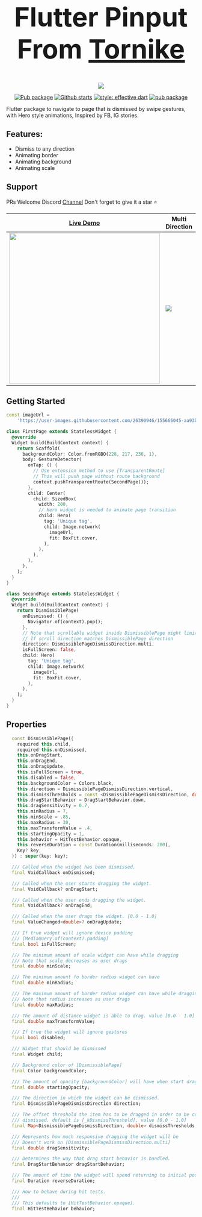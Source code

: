 


<div align="center">
  <h1 align="center" style="font-size: 70px;">Flutter Pinput From <a href="https://www.linkedin.com/in/thornike/" target="_blank">Tornike</a> </h1>

<a href="https://www.buymeacoffee.com/fman" target="_blank"><img src="https://img.buymeacoffee.com/button-api/?text=Thank me with a coffee&emoji=&slug=fman&button_colour=40DCA5&font_colour=ffffff&font_family=Poppins&outline_colour=000000&coffee_colour=FFDD00"></a>
  
[![Pub package](https://img.shields.io/pub/v/dismissible_page.svg)](https://pub.dev/packages/dismissible_page)
[![Github starts](https://img.shields.io/github/stars/tkko/flutter_dismissible_page.svg?style=flat&logo=github&colorB=deeppink&label=stars)](https://github.com/tkko/flutter_dismissible_page)
[![style: effective dart](https://img.shields.io/badge/style-effective_dart-40c4ff.svg)](https://github.com/tenhobi/effective_dart)
[![pub package](https://img.shields.io/badge/license-MIT-purple.svg)](https://opensource.org/licenses/MIT)

</div>

Flutter package to navigate to page that is dismissed by swipe gestures, with Hero style animations, Inspired by FB, IG stories.


## Features:
-    Dismiss to any direction
-    Animating border
-    Animating background
-    Animating scale


## Support
PRs Welcome
Discord [Channel](https://rebrand.ly/qwc3s0d)
Don't forget to give it a star ⭐

| [Live Demo](https://rebrand.ly/gw8nktq) | Multi Direction | Vertical |
|--|--|--|
| <a href="https://rebrand.ly/gw8nktq"><img width="400" src="https://user-images.githubusercontent.com/26390946/156333539-29aefaf2-5f42-4414-8d8c-1ecbae40c377.png" /><a/> | <img src="https://user-images.githubusercontent.com/26390946/156391454-a78e8a69-53dd-45f1-9fad-6724343bfe13.gif" /> | <img src="https://user-images.githubusercontent.com/26390946/156391449-a9235d05-bc87-4f51-8a5d-50c44fd0c582.gif"/> |




## Getting Started
```dart
const imageUrl =
    'https://user-images.githubusercontent.com/26390946/155666045-aa93bf48-f8e7-407c-bb19-bc247d9e12bd.png';

class FirstPage extends StatelessWidget {
  @override
  Widget build(BuildContext context) {
    return Scaffold(
      backgroundColor: Color.fromRGBO(228, 217, 236, 1),
      body: GestureDetector(
        onTap: () {
          // Use extension method to use [TransparentRoute]
          // This will push page without route background
          context.pushTransparentRoute(SecondPage());
        },
        child: Center(
          child: SizedBox(
            width: 200,
            // Hero widget is needed to animate page transition
            child: Hero(
              tag: 'Unique tag',
              child: Image.network(
                imageUrl,
                fit: BoxFit.cover,
              ),
            ),
          ),
        ),
      ),
    );
  }
}

class SecondPage extends StatelessWidget {
  @override
  Widget build(BuildContext context) {
    return DismissiblePage(
      onDismissed: () {
        Navigator.of(context).pop();
      },
      // Note that scrollable widget inside DismissiblePage might limit the functionality
      // If scroll direction matches DismissiblePage direction
      direction: DismissiblePageDismissDirection.multi,
      isFullScreen: false,
      child: Hero(
        tag: 'Unique tag',
        child: Image.network(
          imageUrl,
          fit: BoxFit.cover,
        ),
      ),
    );
  }
}
```
  
## Properties  

``` dart
  const DismissiblePage({
    required this.child,
    required this.onDismissed,
    this.onDragStart,
    this.onDragEnd,
    this.onDragUpdate,
    this.isFullScreen = true,
    this.disabled = false,
    this.backgroundColor = Colors.black,
    this.direction = DismissiblePageDismissDirection.vertical,
    this.dismissThresholds = const <DismissiblePageDismissDirection, double>{},
    this.dragStartBehavior = DragStartBehavior.down,
    this.dragSensitivity = 0.7,
    this.minRadius = 7,
    this.minScale = .85,
    this.maxRadius = 30,
    this.maxTransformValue = .4,
    this.startingOpacity = 1,
    this.behavior = HitTestBehavior.opaque,
    this.reverseDuration = const Duration(milliseconds: 200),
    Key? key,
  }) : super(key: key);

  /// Called when the widget has been dismissed.
  final VoidCallback onDismissed;

  /// Called when the user starts dragging the widget.
  final VoidCallback? onDragStart;

  /// Called when the user ends dragging the widget.
  final VoidCallback? onDragEnd;

  /// Called when the user drags the widget. [0.0 - 1.0]
  final ValueChanged<double>? onDragUpdate;

  /// If true widget will ignore device padding
  /// [MediaQuery.of(context).padding]
  final bool isFullScreen;

  /// The minimum amount of scale widget can have while dragging
  /// Note that scale decreases as user drags
  final double minScale;

  /// The minimum amount fo border radius widget can have
  final double minRadius;

  /// The maximum amount of border radius widget can have while dragging
  /// Note that radius increases as user drags
  final double maxRadius;

  /// The amount of distance widget is able to drag. value [0.0 - 1.0]
  final double maxTransformValue;

  /// If true the widget will ignore gestures
  final bool disabled;

  /// Widget that should be dismissed
  final Widget child;

  /// Background color of [DismissiblePage]
  final Color backgroundColor;

  /// The amount of opacity [backgroundColor] will have when start dragging the widget.
  final double startingOpacity;

  /// The direction in which the widget can be dismissed.
  final DismissiblePageDismissDirection direction;

  /// The offset threshold the item has to be dragged in order to be considered
  /// dismissed. default is [_kDismissThreshold], value [0.0 - 1.0]
  final Map<DismissiblePageDismissDirection, double> dismissThresholds;

  /// Represents how much responsive dragging the widget will be
  /// Doesn't work on [DismissiblePageDismissDirection.multi]
  final double dragSensitivity;

  /// Determines the way that drag start behavior is handled.
  final DragStartBehavior dragStartBehavior;

  /// The amount of time the widget will spend returning to initial position if widget is not dismissed after drag
  final Duration reverseDuration;

  /// How to behave during hit tests.
  ///
  /// This defaults to [HitTestBehavior.opaque].
  final HitTestBehavior behavior;
```

